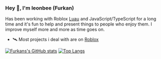 ### Hey 👋, I'm leonbee (Furkan)

Has been working with Roblox [Luau](https://github.com/Roblox/luau) and JavaScript/TypeScript for a long time and it's fun to help and present things to people who enjoy them. I improve myself more and more as time goes on.

- 🛰️ Most projects i deal with are on [Roblox](https://www.roblox.com/users/1862014843/profile)
 
[![Furkans's GitHub stats](https://github-readme-stats.vercel.app/api?username=leonbee0)](https://github.com/leonbee0/github-readme-stats)
[![Top Langs](https://github-readme-stats.vercel.app/api/top-langs/?username=leonbee0&layout=compact)](https://github.com/leonbee0/github-readme-stats)
